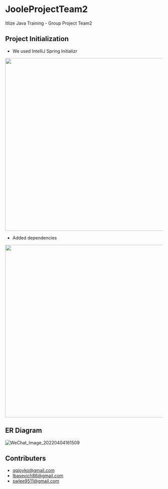 # JooleProjectTeam2
Itlize Java Training - Group Project Team2

## Project Initialization
* We used IntelliJ Spring Initializr 
<img src="https://user-images.githubusercontent.com/98913787/161631642-0b9f0afa-db35-4b9c-a0b1-735553dbee2a.jpg" width="750" height="550">

* Added dependencies
<img src="https://user-images.githubusercontent.com/98913787/161631654-56ec1cbd-b92d-477f-8bcf-23edf64ee401.jpg" width="750" height="550">


## ER Diagram 
![WeChat_Image_20220404161509](https://user-images.githubusercontent.com/98913787/161637468-7390810e-4efa-4d60-b61c-bc256900e04a.png)

## Contributers
* qqjoyko@gmail.com
* lbasevich86@gmail.com
* swlee9511@gmail.com
